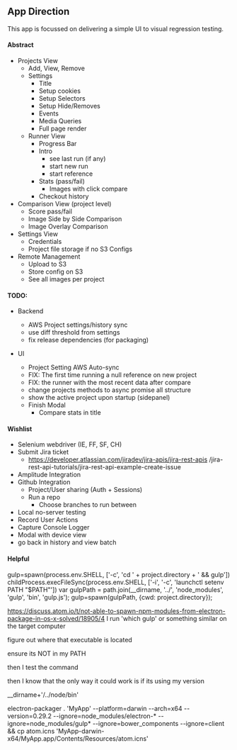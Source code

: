 ## App Direction

This app is focussed on delivering a simple UI to visual regression testing.

#### Abstract

  * Projects View
    * Add, View, Remove
    * Settings
      * Title
      * Setup cookies
      * Setup Selectors
      * Setup Hide/Removes
      * Events
      * Media Queries
      * Full page render
    * Runner View
      * Progress Bar
      * Intro
        * see last run (if any)
        * start new run
        * start reference
      * Stats (pass/fail)
        * Images with click compare
      * Checkout history
  * Comparison View (project level)
    * Score pass/fail
    * Image Side by Side Comparison
    * Image Overlay Comparison
  * Settings View
    * Credentials
    * Project file storage if no S3 Configs
  * Remote Management
    * Upload to S3
    * Store config on S3
    * See all images per project


#### TODO:

  * Backend
    * AWS Project settings/history sync
    * use diff threshold from settings
    * fix release dependencies (for packaging)

  * UI
    * Project Setting AWS Auto-sync
    * FIX: The first time running a null reference on new project
    * FIX: the runner with the most recent data after compare
    * change projects methods to async promise all structure
    * show the active project upon startup (sidepanel)
    * Finish Modal
      * Compare stats in title


#### Wishlist

  * Selenium webdriver (IE, FF, SF, CH)
  * Submit Jira ticket
    * https://developer.atlassian.com/jiradev/jira-apis/jira-rest-apis
      /jira-rest-api-tutorials/jira-rest-api-example-create-issue
  * Amplitude Integration
  * Github Integration
    * Project/User sharing (Auth + Sessions)
    * Run a repo
      * Choose branches to run between
  * Local no-server testing
  * Record User Actions
  * Capture Console Logger
  * Modal with device view
  * go back in history and view batch


#### Helpful

gulp=spawn(process.env.SHELL, ['-c', 'cd ' + project.directory + ' && gulp'])
childProcess.execFileSync(process.env.SHELL, ['-i', '-c', 'launchctl setenv PATH "$PATH"'])
var gulpPath = path.join(__dirname, '../', 'node_modules', 'gulp', 'bin', 'gulp.js');
gulp=spawn(gulpPath, {cwd: project.directory});

https://discuss.atom.io/t/not-able-to-spawn-npm-modules-from-electron-package-in-os-x-solved/18905/4
I run 'which gulp' or something similar on the target computer

figure out where that executable is located

ensure its NOT in my PATH

then I test the command

then I know that the only way it could work is if its using my version

__dirname+'/../node/bin'


electron-packager . 'MyApp' --platform=darwin --arch=x64 --version=0.29.2 --ignore=node_modules/electron-* --ignore=node_modules/gulp* --ignore=bower_components --ignore=client && cp atom.icns 'MyApp-darwin-x64/MyApp.app/Contents/Resources/atom.icns'
